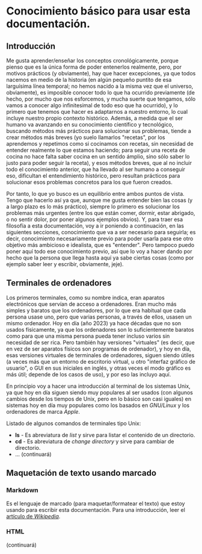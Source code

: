 # Conocimiento básico para usar esta documentación.

## Introducción
Me gusta aprender/enseñar los conceptos cronológicamente, porque pienso que es la única forma de poder entenerlos realmente, pero, por motivos prácticos (y obviamente), hay que hacer excepciones, 
ya que todos nacemos en medio de la historia (en algún pequeño puntito de esa larguísima línea temporal; no hemos nacido a la misma vez que el universo, obviamente), es imposible conocer todo lo que 
ha ocurrido previamente (de hecho, por mucho que nos esforcemos, y mucha suerte que tengamos, sólo vamos a conocer algo infinitesimal de todo eso que ha ocurrido), y lo primero que tenemos que hacer 
es adaptarnos a nuestro entorno, lo cual incluye nuestro propio contexto histórico. Además, a medida que el ser humano va avanzando en su conocimiento científico y tecnológico, buscando métodos más 
prácticos para solucionar sus problemas, tiende a crear métodos más breves (yo suelo llamarlos "recetas", por los aprendemos y repetimos como si cocinamos con recetas, sin necesidad de entender realmente lo 
que estamos haciendo; para seguir una receta de cocina no hace falta saber cocina en un sentido ámplio, sino sólo saber lo justo para poder seguir la receta), y esos métodos breves, que al no incluir 
todo el conocimiento anterior, que ha llevado al ser humano a conseguir eso, dificultan el entendimiento histórico, pero resultan prácticos para solucionar esos problemas concretos para los que fueron
creados.

Por tanto, lo que yo busco es un equilibrio entre ambos puntos de vista. Tengo que hacerlo así ya que, aunque me gusta entender bien las cosas (y a largo plazo es lo más práctico), siempre lo primero
es solucionar los problemas más urgentes (entre los que están comer, dormir, estar abrigado, o no sentir dolor, por poner algunos ejemplos obvios). Y, para traer esa filosofía a esta documentación, 
voy a ir poniendo a continuación, en las siguientes secciones, conocimiento que va a ser necesario para seguirla; es decir, conocimiento necesariamente previo para poder usarla para ese otro objetivo 
más ambicioso e idealista, que es "entender". Pero tampoco puedo poner aquí todo ese conocimiento previo, así que lo voy a hacer dando por hecho que la persona que llega hasta aquí ya sabe ciertas 
cosas (como por ejemplo saber leer y escribir, obviamente, jeje).

## Terminales de ordenadores
Los primeros terminales, como su nombre indica, eran aparatos electrónicos que servían de acceso a ordenadores. Eran mucho más simples y baratos que los ordenadores, por lo que era habitual que 
cada persona usase uno, pero que varias personas, a través de ellos, usasen un mismo ordenador. Hoy en día (año 2023) ya hace décadas que no son usados físicamente, ya que los ordenadores son lo 
suficientemente baratos como para que una misma persona pueda tener incluso varios sin necesidad de ser rica. Pero también hay versiones "virtuales" (es decir, que en vez de ser aparatos físicos son
programas de ordenador), y hoy en día, esas versiones virtuales de terminales de ordenadores, siguen siendo útiles (a veces más que un entorno de escritorio virtual, u otro "interfaz gráfico de usuario", o GUI en sus iniciales en inglés, y otras veces el modo
gráfico es más útil; depende de los casos de uso), y por eso las incluyo aquí.

En principio voy a hacer una introducción al terminal de los sistemas Unix, ya que hoy en día siguen siendo muy populares al ser usados (con algunos cambios desde los tiempos de Unix, pero en lo 
básico son casi iguales) en sistemas hoy en día muy populares como los basados en *GNU/Linux* y los ordenadores de marca *Apple*.

Listado de algunos comandos de terminales tipo Unix:
 - **ls** - Es abreviatura de *list* y sirve para listar el contenido de un directorio.
 - **cd** - Es abreviatura de *change directory* y sirve para cambiar de directorio.
 - ... (continuará)

## Maquetación de texto usando marcado

### Markdown
Es el lenguaje de marcado (para maquetar/formatear el texto) que estoy usando para escribir esta documentación. Para una introducción, leer el
[artículo de *Wikipedia*](https://es.wikipedia.org/wiki/Markdown).
### HTML
(continuará)
